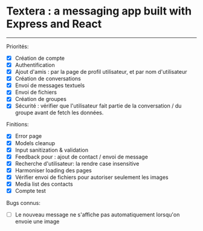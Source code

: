 # Textera : a messaging app built with Express and React

---
Priorités:
- [X] Création de compte
- [X] Authentification
- [X] Ajout d'amis : par la page de profil utilisateur, et par nom d'utilisateur
- [X] Création de conversations
- [X] Envoi de messages textuels
- [X] Envoi de fichiers
- [X] Création de groupes
- [X] Sécurité : vérifier que l'utilisateur fait partie de la conversation / du groupe avant de fetch les données.

Finitions:
- [X] Error page
- [X] Models cleanup
- [X] Input sanitization & validation
- [X] Feedback pour : ajout de contact / envoi de message
- [X] Recherche d'utilisateur: la rendre case insensitive
- [X] Harmoniser loading des pages
- [X] Vérifier envoi de fichiers pour autoriser seulement les images
- [X] Media list des contacts
- [X] Compte test

Bugs connus:
- [ ] Le nouveau message ne s'affiche pas automatiquement lorsqu'on envoie une image
